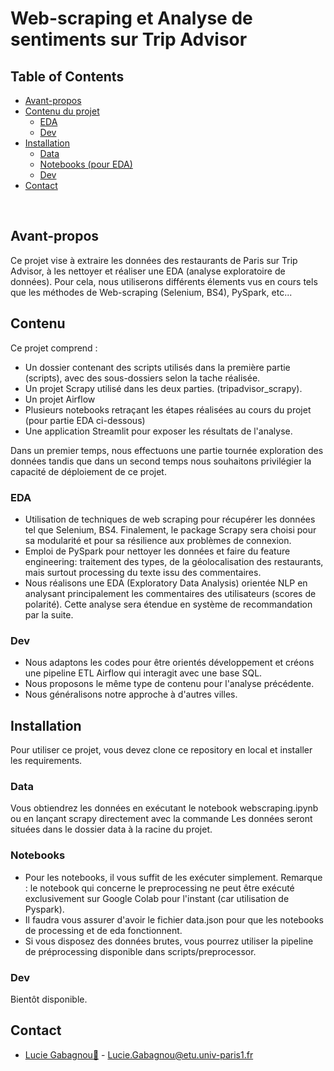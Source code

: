 # Web-scraping et Analyse de sentiments sur Trip Advisor 


## Table of Contents

* [Avant-propos](#avant-propos)
* [Contenu du projet](#contenu)
  * [EDA](#eda)
  * [Dev](#dev)
* [Installation](#installation)
  * [Data](#data)
  * [Notebooks (pour EDA)](#notebooks)
  * [Dev](#dev)
* [Contact](#contact)

<br>

## Avant-propos
Ce projet vise à extraire les données des restaurants de Paris sur Trip Advisor, à les nettoyer et réaliser une EDA (analyse exploratoire de données). Pour cela, nous utiliserons différents élements vus en cours tels que les méthodes de Web-scraping (Selenium, BS4), PySpark, etc... 

## Contenu
Ce projet comprend :
- Un dossier contenant des scripts utilisés dans la première partie (scripts), avec des sous-dossiers selon la tache réalisée.
-	Un projet Scrapy utilisé dans les deux parties. (tripadvisor_scrapy).
-	Un projet Airflow
-	Plusieurs notebooks retraçant les étapes réalisées au cours du projet (pour partie EDA ci-dessous)
-	Une application Streamlit pour exposer les résultats de l'analyse.

Dans un premier temps, nous effectuons une partie tournée exploration des données tandis que dans un second temps nous souhaitons privilégier la capacité de déploiement de ce projet.

### EDA
- Utilisation de techniques de web scraping pour récupérer les données tel que Selenium, BS4. Finalement, le package Scrapy sera choisi pour sa modularité et pour sa résilience aux problèmes de connexion.
-	Emploi de PySpark pour nettoyer les données et faire du feature engineering: traitement des types, de la géolocalisation des restaurants, mais surtout processing du texte issu des commentaires.
-	Nous réalisons une EDA (Exploratory Data Analysis) orientée NLP en analysant principalement les commentaires des utilisateurs (scores de polarité). Cette analyse sera étendue en système de recommandation par la suite.

### Dev
-	Nous adaptons les codes pour être orientés développement et créons une pipeline ETL Airflow qui interagit avec une base SQL.
-	Nous proposons le même type de contenu pour l'analyse précédente.
-	Nous généralisons notre approche à d'autres villes.

## Installation
Pour utiliser ce projet, vous devez clone ce repository en local et installer les requirements.

### Data
Vous obtiendrez les données en exécutant le notebook webscraping.ipynb ou en lançant scrapy directement avec la commande
Les données seront situées dans le dossier data à la racine du projet.

### Notebooks
-	Pour les notebooks, il vous suffit de les exécuter simplement. Remarque : le notebook qui concerne le preprocessing ne peut être exécuté exclusivement sur Google Colab pour l'instant (car utilisation de Pyspark).
-	Il faudra vous assurer d'avoir le fichier data.json pour que les notebooks de processing et de eda fonctionnent.
-	Si vous disposez des données brutes, vous pourrez utiliser la pipeline de préprocessing disponible dans scripts/preprocessor.

### Dev
Bientôt disponible.


## Contact
* [Lucie Gabagnou👸](https://github.com/luciegaba) - Lucie.Gabagnou@etu.univ-paris1.fr
